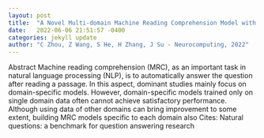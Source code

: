 ```yaml
---
layout: post
title:  "A Novel Multi-domain Machine Reading Comprehension Model with Domain Interference Mitigation"
date:   2022-06-06 21:51:57 -0400
categories: jekyll update
author: "C Zhou, Z Wang, S He, H Zhang, J Su - Neurocomputing, 2022"
---
```

Abstract Machine reading comprehension (MRC), as an important task in natural language processing (NLP), is to automatically answer the question after reading a passage. In this aspect, dominant studies mainly focus on domain-specific models. However, domain-specific models trained only on single domain data often cannot achieve satisfactory performance. Although using data of other domains can bring improvement to some extent, building MRC models specific to each domain also  Cites: Natural questions: a benchmark for question answering research